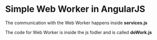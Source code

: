 Simple Web Worker in AngularJS
==============================

The communication with the Web Worker happens inside **services.js**

The code for Web Worker is inside the js fodler and is called **doWork.js**
